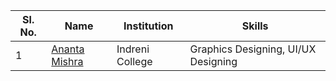 | Sl. No. | Name                                                           | Institution                                                         | Skills                                                             |
| ------- | -------------------------------------------------------------- | ------------------------------------------------------------------- | ------------------------------------------------------------------ |
| 1       | [Ananta Mishra](https://github.com/anantamishra)            | Indreni College                                        | Graphics Designing, UI/UX Designing                                  |
